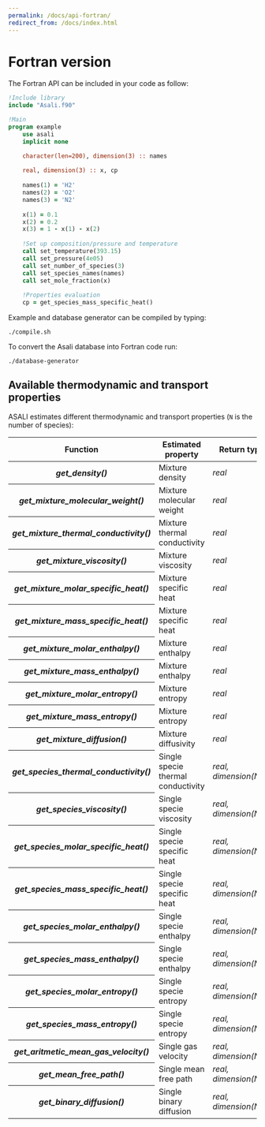 ```yaml
---
permalink: /docs/api-fortran/
redirect_from: /docs/index.html
---
```


# **Fortran version**
The Fortran API can be included in your code as follow:  
```fortran
!Include library
include "Asali.f90"

!Main
program example
    use asali
    implicit none

    character(len=200), dimension(3) :: names
    
    real, dimension(3) :: x, cp
    
    names(1) = 'H2'
    names(2) = 'O2'
    names(3) = 'N2'
    
    x(1) = 0.1
    x(2) = 0.2
    x(3) = 1 - x(1) - x(2)
    
    !Set up composition/pressure and temperature
    call set_temperature(393.15)
    call set_pressure(4e05)
    call set_number_of_species(3)
    call set_species_names(names)
    call set_mole_fraction(x)
    
    !Properties evaluation
    cp = get_species_mass_specific_heat()
```

Example and database generator can be compiled by typing:
```
./compile.sh
```

To convert the Asali database into Fortran code run:
```
./database-generator
```
## **Available thermodynamic and transport properties**
ASALI estimates different thermodynamic and transport properties (`N` is the number of species):
<table class="table table-striped">
    <thead>
        <tr>
            <th scope="row">Function</th>
            <th>Estimated property</th>
            <th>Return type</th>
            <th>Unit dimension</th>
        </tr>
    </thead>
    <tbody>
        <tr>
            <th scope="row"><b><i>get_density()</i></b></th>
            <td>Mixture density</td>
            <td><i>real</i></td>
            <td>kg/m<sup>3</sup></td>
        </tr>
        <tr>
            <th scope="row"><b><i>get_mixture_molecular_weight()</i></b></th>
            <td>Mixture molecular weight</td>
            <td><i>real</i></td>
            <td>g/mol</td>
        </tr>
        <tr>
            <th scope="row"><b><i>get_mixture_thermal_conductivity()</i></b></th>
            <td>Mixture thermal conductivity</td>
            <td><i>real</i></td>
            <td>W/m/K</td>
        </tr>
        <tr>
            <th scope="row"><b><i>get_mixture_viscosity()</i></b></th>
            <td>Mixture viscosity</td>
            <td><i>real</i></td>
            <td>Pa*s</td>
        </tr>
        <tr>
            <th scope="row"><b><i>get_mixture_molar_specific_heat()</i></b></th>
            <td>Mixture specific heat</td>
            <td><i>real</i></td>
            <td>J/kmol/K</td>
        </tr>
        <tr>
            <th scope="row"><b><i>get_mixture_mass_specific_heat()</i></b></th>
            <td>Mixture specific heat</td>
            <td><i>real</i></td>
            <td>J/kg/K</td>
        </tr>
        <tr>
            <th scope="row"><b><i>get_mixture_molar_enthalpy()</i></b></th>
            <td>Mixture enthalpy</td>
            <td><i>real</i></td>
            <td>J/kmol</td>
        </tr>
        <tr>
            <th scope="row"><b><i>get_mixture_mass_enthalpy()</i></b></th>
            <td>Mixture enthalpy</td>
            <td><i>real</i></td>
            <td>J/kg</td>
        </tr>
        <tr>
            <th scope="row"><b><i>get_mixture_molar_entropy()</i></b></th>
            <td>Mixture entropy</td>
            <td><i>real</i></td>
            <td>J/kmol/K</td>
        </tr>
        <tr>
            <th scope="row"><b><i>get_mixture_mass_entropy()</i></b></th>
            <td>Mixture entropy</td>
            <td><i>real</i></td>
            <td>J/kg/K</td>
        </tr>
        <tr>
            <th scope="row"><b><i>get_mixture_diffusion()</i></b></th>
            <td>Mixture diffusivity</td>
            <td><i>real</i></td>
            <td>m<sup>2</sup>/s</td>
        </tr>
        <tr>
            <th scope="row"><b><i>get_species_thermal_conductivity()</i></b></th>
            <td>Single specie thermal conductivity</td>
            <td><i>real, dimension(N)</i></td>
            <td>W/m/K</td>
        </tr>
        <tr>
            <th scope="row"><b><i>get_species_viscosity()</i></b></th>
            <td>Single specie viscosity</td>
            <td><i>real, dimension(N)</i></td>
            <td>Pa*s</td>
        </tr>
        <tr>
            <th scope="row"><b><i>get_species_molar_specific_heat()</i></b></th>
            <td>Single specie specific heat</td>
            <td><i>real, dimension(N)</i></td>
            <td>J/kmol/K</td>
        </tr>
        <tr>
            <th scope="row"><b><i>get_species_mass_specific_heat()</i></b></th>
            <td>Single specie specific heat</td>
            <td><i>real, dimension(N)</i></td>
            <td>J/kg/K</td>
        </tr>
        <tr>
            <th scope="row"><b><i>get_species_molar_enthalpy()</i></b></th>
            <td>Single specie enthalpy</td>
            <td><i>real, dimension(N)</i></td>
            <td>J/kmol</td>
        </tr>
        <tr>
            <th scope="row"><b><i>get_species_mass_enthalpy()</i></b></th>
            <td>Single specie enthalpy</td>
            <td><i>real, dimension(N)</i></td>
            <td>J/kg</td>
        </tr>
        <tr>
            <th scope="row"><b><i>get_species_molar_entropy()</i></b></th>
            <td>Single specie entropy</td>
            <td><i>real, dimension(N)</i></td>
            <td>J/kmol/K</td>
        </tr>
        <tr>
            <th scope="row"><b><i>get_species_mass_entropy()</i></b></th>
            <td>Single specie entropy</td>
            <td><i>real, dimension(N)</i></td>
            <td>J/kg/K</td>
        </tr>
        <tr>
            <th scope="row"><b><i>get_aritmetic_mean_gas_velocity()</i></b></th>
            <td>Single gas velocity</td>
            <td><i>real, dimension(N)</i></td>
            <td>m/s</td>
        </tr>
        <tr>
            <th scope="row"><b><i>get_mean_free_path()</i></b></th>
            <td>Single mean free path</td>
            <td><i>real, dimension(N)</i></td>
            <td>m</td>
        </tr>
        <tr>
            <th scope="row"><b><i>get_binary_diffusion()</i></b></th>
            <td>Single binary diffusion</td>
            <td><i>real, dimension(N,N)</i></td>
            <td>m<sup>2</sup>/s</td>
        </tr>
    </tbody>
</table>

